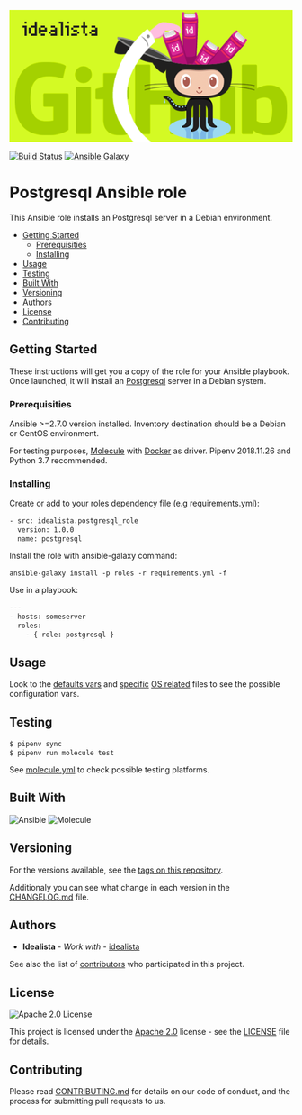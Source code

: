 ![Logo](logo.gif)

[![Build Status](https://travis-ci.org/idealista/postgresql_role.png)](https://travis-ci.org/idealista/postgresql_role)
[![Ansible Galaxy](https://img.shields.io/badge/galaxy-idealista.postgresql__role-B62682.svg)](https://galaxy.ansible.com/idealista/postgresql_role)

# Postgresql Ansible role

This Ansible role installs an Postgresql server in a Debian environment.

- [Getting Started](#getting-started)
	- [Prerequisities](#prerequisities)
	- [Installing](#installing)
- [Usage](#usage)
- [Testing](#testing)
- [Built With](#built-with)
- [Versioning](#versioning)
- [Authors](#authors)
- [License](#license)
- [Contributing](#contributing)

## Getting Started

These instructions will get you a copy of the role for your Ansible playbook. Once launched, it will install an [Postgresql](https://www.postgresql.org/) server in a Debian system.

### Prerequisities
Ansible >=2.7.0 version installed.
Inventory destination should be a Debian or CentOS environment.

For testing purposes, [Molecule](https://molecule.readthedocs.io/) with [Docker](https://www.docker.com/) as driver. Pipenv 2018.11.26 and Python 3.7 recommended.

### Installing

Create or add to your roles dependency file (e.g requirements.yml):

```
- src: idealista.postgresql_role
  version: 1.0.0
  name: postgresql
```

Install the role with ansible-galaxy command:

```
ansible-galaxy install -p roles -r requirements.yml -f
```

Use in a playbook:

```
---
- hosts: someserver
  roles:
    - { role: postgresql }
```

## Usage

Look to the [defaults vars](defaults/main.yml) and [specific](vars/Debian-9.yml) [OS related](vars/Centos-7) files to see the possible configuration vars.

## Testing

```
$ pipenv sync
$ pipenv run molecule test
```

See [molecule.yml](https://github.com/idealista/postgresql_role/blob/master/molecule/default/molecule.yml) to check possible testing platforms.

## Built With

![Ansible](https://img.shields.io/badge/ansible-2.7.7-green.svg)
![Molecule](https://img.shields.io/badge/molecule-2.19.0-green.svg)

## Versioning

For the versions available, see the [tags on this repository](https://github.com/idealista/postgresql_role/tags).

Additionaly you can see what change in each version in the [CHANGELOG.md](https://github.com/idealista/postgresql_role/blob/master/CHANGELOG.md) file.

## Authors

* **Idealista** - *Work with* - [idealista](https://github.com/idealista)

See also the list of [contributors](https://github.com/idealista/postgresql_role/contributors) who participated in this project.

## License

![Apache 2.0 License](https://img.shields.io/hexpm/l/plug.svg)

This project is licensed under the [Apache 2.0](https://www.apache.org/licenses/LICENSE-2.0) license - see the [LICENSE](LICENSE) file for details.

## Contributing

Please read [CONTRIBUTING.md](https://github.com/idealista/postgresql_role/blob/master/.github/CONTRIBUTING.md) for details on our code of conduct, and the process for submitting pull requests to us.
